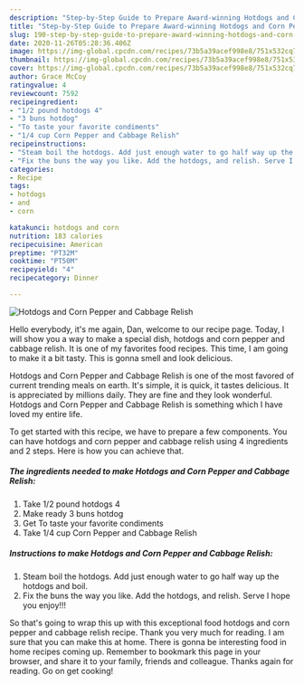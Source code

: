 ```yaml
---
description: "Step-by-Step Guide to Prepare Award-winning Hotdogs and Corn Pepper and Cabbage Relish"
title: "Step-by-Step Guide to Prepare Award-winning Hotdogs and Corn Pepper and Cabbage Relish"
slug: 190-step-by-step-guide-to-prepare-award-winning-hotdogs-and-corn-pepper-and-cabbage-relish
date: 2020-11-26T05:28:36.406Z
image: https://img-global.cpcdn.com/recipes/73b5a39acef998e8/751x532cq70/hotdogs-and-corn-pepper-and-cabbage-relish-recipe-main-photo.jpg
thumbnail: https://img-global.cpcdn.com/recipes/73b5a39acef998e8/751x532cq70/hotdogs-and-corn-pepper-and-cabbage-relish-recipe-main-photo.jpg
cover: https://img-global.cpcdn.com/recipes/73b5a39acef998e8/751x532cq70/hotdogs-and-corn-pepper-and-cabbage-relish-recipe-main-photo.jpg
author: Grace McCoy
ratingvalue: 4
reviewcount: 7592
recipeingredient:
- "1/2 pound hotdogs 4"
- "3 buns hotdog"
- "To taste your favorite condiments"
- "1/4 cup Corn Pepper and Cabbage Relish"
recipeinstructions:
- "Steam boil the hotdogs. Add just enough water to go half way up the hotdogs and boil."
- "Fix the buns the way you like. Add the hotdogs, and relish. Serve I hope you enjoy!!!"
categories:
- Recipe
tags:
- hotdogs
- and
- corn

katakunci: hotdogs and corn 
nutrition: 183 calories
recipecuisine: American
preptime: "PT32M"
cooktime: "PT50M"
recipeyield: "4"
recipecategory: Dinner

---
```



![Hotdogs and Corn Pepper and Cabbage Relish](https://img-global.cpcdn.com/recipes/73b5a39acef998e8/751x532cq70/hotdogs-and-corn-pepper-and-cabbage-relish-recipe-main-photo.jpg)

Hello everybody, it's me again, Dan, welcome to our recipe page. Today, I will show you a way to make a special dish, hotdogs and corn pepper and cabbage relish. It is one of my favorites food recipes. This time, I am going to make it a bit tasty. This is gonna smell and look delicious.

Hotdogs and Corn Pepper and Cabbage Relish is one of the most favored of current trending meals on earth. It's simple, it is quick, it tastes delicious. It is appreciated by millions daily. They are fine and they look wonderful. Hotdogs and Corn Pepper and Cabbage Relish is something which I have loved my entire life.




To get started with this recipe, we have to prepare a few components. You can have hotdogs and corn pepper and cabbage relish using 4 ingredients and 2 steps. Here is how you can achieve that.

<!--inarticleads1-->

##### The ingredients needed to make Hotdogs and Corn Pepper and Cabbage Relish:

1. Take 1/2 pound hotdogs 4
1. Make ready 3 buns hotdog
1. Get To taste your favorite condiments
1. Take 1/4 cup Corn Pepper and Cabbage Relish




<!--inarticleads2-->

##### Instructions to make Hotdogs and Corn Pepper and Cabbage Relish:

1. Steam boil the hotdogs. Add just enough water to go half way up the hotdogs and boil.
1. Fix the buns the way you like. Add the hotdogs, and relish. Serve I hope you enjoy!!!




So that's going to wrap this up with this exceptional food hotdogs and corn pepper and cabbage relish recipe. Thank you very much for reading. I am sure that you can make this at home. There is gonna be interesting food in home recipes coming up. Remember to bookmark this page in your browser, and share it to your family, friends and colleague. Thanks again for reading. Go on get cooking!
